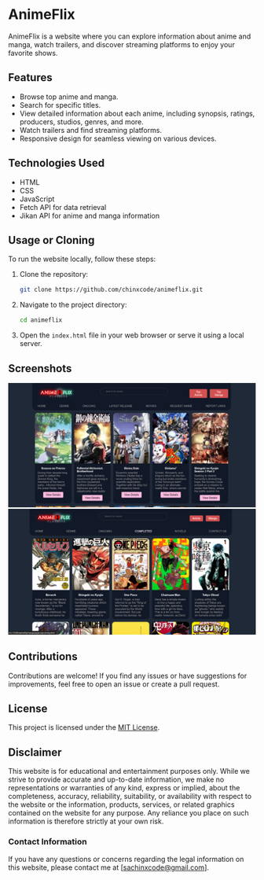 # AnimeFlix

AnimeFlix is a website where you can explore information about anime and manga, watch trailers, and discover streaming platforms to enjoy your favorite shows.

## Features

- Browse top anime and manga.
- Search for specific titles.
- View detailed information about each anime, including synopsis, ratings, producers, studios, genres, and more.
- Watch trailers and find streaming platforms.
- Responsive design for seamless viewing on various devices.

## Technologies Used

- HTML
- CSS
- JavaScript
- Fetch API for data retrieval
- Jikan API for anime and manga information

## Usage or Cloning

To run the website locally, follow these steps:

1. Clone the repository:
   ```bash
   git clone https://github.com/chinxcode/animeflix.git
   ```

2. Navigate to the project directory:
   ```bash
   cd animeflix
   ```

3. Open the `index.html` file in your web browser or serve it using a local server.

## Screenshots

![Screenshot 1](public/screenshot1.png)
![Screenshot 2](public/screenshot2.png)

## Contributions

Contributions are welcome! If you find any issues or have suggestions for improvements, feel free to open an issue or create a pull request.

## License

This project is licensed under the [MIT License](LICENSE).


## Disclaimer

This website is for educational and entertainment purposes only. While we strive to provide accurate and up-to-date information, we make no representations or warranties of any kind, express or implied, about the completeness, accuracy, reliability, suitability, or availability with respect to the website or the information, products, services, or related graphics contained on the website for any purpose. Any reliance you place on such information is therefore strictly at your own risk.


### Contact Information

If you have any questions or concerns regarding the legal information on this website, please contact me at [sachinxcode@gmail.com].

